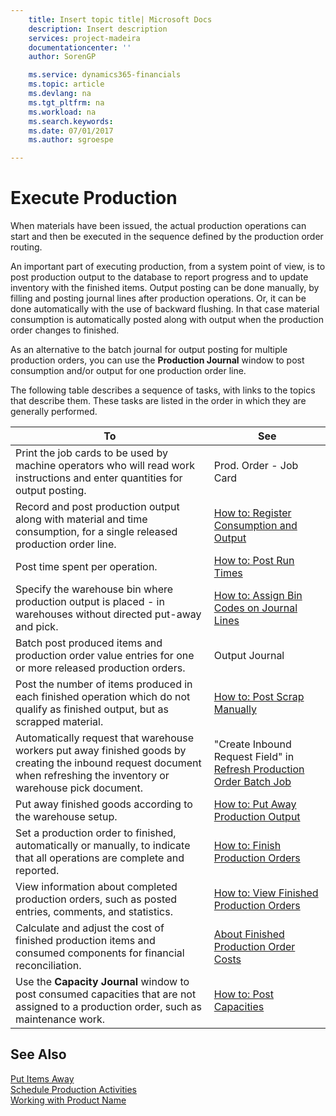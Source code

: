 ```yaml
---
    title: Insert topic title| Microsoft Docs
    description: Insert description
    services: project-madeira
    documentationcenter: ''
    author: SorenGP

    ms.service: dynamics365-financials
    ms.topic: article
    ms.devlang: na
    ms.tgt_pltfrm: na
    ms.workload: na
    ms.search.keywords:
    ms.date: 07/01/2017
    ms.author: sgroespe

---
```

# Execute Production
When materials have been issued, the actual production operations can start and then be executed in the sequence defined by the production order routing.  
  
 An important part of executing production, from a system point of view, is to post production output to the database to report progress and to update inventory with the finished items. Output posting can be done manually, by filling and posting journal lines after production operations. Or, it can be done automatically with the use of backward flushing. In that case material consumption is automatically posted along with output when the production order changes to finished.  
  
 As an alternative to the batch journal for output posting for multiple production orders, you can use the **Production Journal** window to post consumption and\/or output for one production order line.  
  
 The following table describes a sequence of tasks, with links to the topics that describe them. These tasks are listed in the order in which they are generally performed.  
  
|**To**|**See**|  
|------------|-------------|  
|Print the job cards to be used by machine operators who will read work instructions and enter quantities for output posting.|Prod. Order - Job Card|  
|Record and post production output along with material and time consumption, for a single released production order line.|[How to: Register Consumption and Output](../how-to-register-consumption-and-output.md)|  
|Post time spent per operation.|[How to: Post Run Times](../how-to-post-run-times.md)|  
|Specify the warehouse bin where production output is placed - in warehouses without directed put-away and pick.|[How to: Assign Bin Codes on Journal Lines](../how-to-assign-bin-codes-on-journal-lines.md)|  
|Batch post produced items and production order value entries for one or more released production orders.|Output Journal|  
|Post the number of items produced in each finished operation which do not qualify as finished output, but as scrapped material.|[How to: Post Scrap Manually](../how-to-post-scrap-manually.md)|  
|Automatically request that warehouse workers put away finished goods by creating the inbound request document when refreshing the inventory or warehouse pick document.|"Create Inbound Request Field" in [Refresh Production Order Batch Job](../-$-b_99001025-refresh-production-order-$-.md)|  
|Put away finished goods according to the warehouse setup.|[How to: Put Away Production Output](../how-to-put-away-production-output.md)|  
|Set a production order to finished, automatically or manually, to indicate that all operations are complete and reported.|[How to: Finish Production Orders](../how-to-finish-production-orders.md)|  
|View information about completed production orders, such as posted entries, comments, and statistics.|[How to: View Finished Production Orders](../how-to-view-finished-production-orders.md)|  
|Calculate and adjust the cost of finished production items and consumed components for financial reconciliation.|[About Finished Production Order Costs](../about-finished-production-order-costs.md)|  
|Use the **Capacity Journal** window to post consumed capacities that are not assigned to a production order, such as maintenance work.|[How to: Post Capacities](../how-to-post-capacities.md)|  
  
## See Also  
 [Put Items Away](../put-items-away.md)   
 [Schedule Production Activities](../schedule-production-activities.md)   
 [Working with Product Name](../working-with-$-p_1-product-name-$-.md)